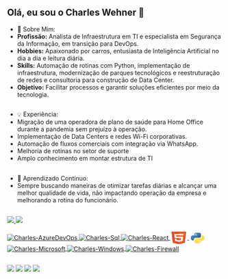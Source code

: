 ## <strong>Olá, eu sou o Charles Wehner</strong> 👋



* 🚀 Sobre Mim:
* **Profissão:** Analista de Infraestrutura em TI e especialista em Segurança da Informação, em transição para DevOps.  
* **Hobbies:** Apaixonado por carros, entusiasta de Inteligência Artificial no dia a dia e leitura diária.  
* **Skills:** Automação de rotinas com Python, implementação de infraestrutura, modernização de parques tecnológicos e reestruturação de redes e consultoria para construção de Data Center.  
* **Objetivo:** Facilitar processos e garantir soluções eficientes por meio da tecnologia.  
##
* 💡 Experiência:
* Migração de uma operadora de plano de saúde para Home Office durante a pandemia sem prejuízo à operação.  
* Implementação de Data Centers e redes Wi-Fi corporativas.  
* Automação de fluxos comerciais com integração via WhatsApp.
* Melhoria de rotinas no setor de suporte
* Amplo conhecimento em montar estrutura de TI
##
* 🌱 Aprendizado Contínuo:
* Sempre buscando maneiras de otimizar tarefas diárias e alcançar uma melhor qualidade de vida, não impactando operação da empresa e melhorando a rotina do funcionário.
##

<div>
  <a href="https://github.com/charleswehner">
    <img height="180em" src="https://github-readme-stats.vercel.app/api?username=charleswehner&show_icons=true&theme=dark&include_all_commits=true&count_private=true"/>
    <img height="180em" src="https://github-readme-stats.vercel.app/api/top-langs/?username=charleswehner&layout=compact&langs_count=16&theme=dark"/>
</div>
              

<div style="display: inline_block"><br>
  <img align="center" alt="Charles-AzureDevOps" height="30" width="40" src="https://cdn.jsdelivr.net/gh/devicons/devicon@latest/icons/azuredevops/azuredevops-original.svg">
  <img align="center" alt="Charles-Sql" height="30" width="40" src="https://cdn.jsdelivr.net/gh/devicons/devicon@latest/icons/azuresqldatabase/azuresqldatabase-original.svg">
  <img align="center" alt="Charles-React" height="30" width="40" src="https://img.icons8.com/?size=48&id=g7UKWvv49CoI&format=png">
  <img align="center" alt="Charles-HTML" height="30" width="40" src="https://raw.githubusercontent.com/devicons/devicon/master/icons/html5/html5-original.svg">
  <img align="center" alt="Charles-Python" height="30" width="40" src="https://raw.githubusercontent.com/devicons/devicon/master/icons/python/python-original.svg">
  <img align="center" alt="Charles-Microsoft" height="30" width="40" src="https://img.icons8.com/?size=48&id=1YDhwgHDo9oS&format=png">
  <img align="center" alt="Charles-Windows" height="30" width="40" src="https://img.icons8.com/?size=48&id=gXoJoyTtYXFg&format=png">  
  <img align="center" alt="Charles-Firewall" height="30" width="40" src="https://img.icons8.com/?size=48&id=zvzyoB3xqw1m&format=png">
  </div>
  
  ##
 
<div> 
   <a href="https://instagram.com/charlees20" target="_blank"><img src="https://img.shields.io/badge/-Instagram-%23E4405F?style=for-the-badge&logo=instagram&logoColor=white" target="_blank"></a>
 	 <a href = "mailto:charles.wehner@outlook.com"><img src="https://img.shields.io/badge/Microsoft_Outlook-0078D4?style=for-the-badge&logo=microsoft-outlook&logoColor=white"></a>
   <a href="https://www.linkedin.com/in/charleswehner" target="_blank"><img src="https://img.shields.io/badge/-LinkedIn-%230077B5?style=for-the-badge&logo=linkedin&logoColor=white" target="_blank"></a> 
   <a href="mailto:charles.wehner@outlook.com" target="_blank"><img src="https://img.shields.io/badge/Microsoft%20Teams-6264A7?style=for-the-badge&logo=microsoft-teams&logoColor=white" target="_blank"></a>
  
</div>

